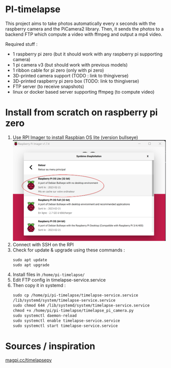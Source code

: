 # PI-timelapse

This project aims to take photos automatically every x seconds with the raspberry camera and the PiCamera2 library. 
Then, it sends  the photos to a backend FTP which compute a video with ffmpeg and output a mp4 video. 

Required stuff :
- 1 raspberry pi zero (but it should work with any raspberry pi supporting camera)
- 1 pi camera v3 (but should work with previous models)
- 1 ribbon cable for pi zero (only with pi zero)
- 3D-printed camera support (TODO : link to thingiverse)
- 3D-printed raspberry pi zero box (TODO: link to thingiverse)
- FTP server (to receive snapshots)
- linux or docker based server supporting ffmpeg (to compute video)

# Install from scratch on raspberry pi zero

1. Use RPI Imager to install Raspbian OS lite (version bullseye)
   ![RPI Imager](./assets/rpi_imager.png)
2. Connect with SSH on the RPI
3. Check for update & upgrade using these commands :
   ```
   sudo apt update
   sudo apt upgrade
   ```
4. Install files in `/home/pi-timelapse/`
5. Edit FTP config in timelapse-service.service
6. Then copy it in systemd :
   ```
   sudo cp /home/pi/pi-timelapse/timelapse-service.service /lib/systemd/system/timelapse-service.service
   sudo chmod 644 /lib/systemd/system/timelapse-service.service
   chmod +x /home/pi/pi-timelapse/timelapse_pi_camera.py
   sudo systemctl daemon-reload
   sudo systemctl enable timelapse-service.service
   sudo systemctl start timelapse-service.service
   ```

# Sources / inspiration
[magpi.cc/timelapsepy](https://magpi.cc/timelapsepy)


